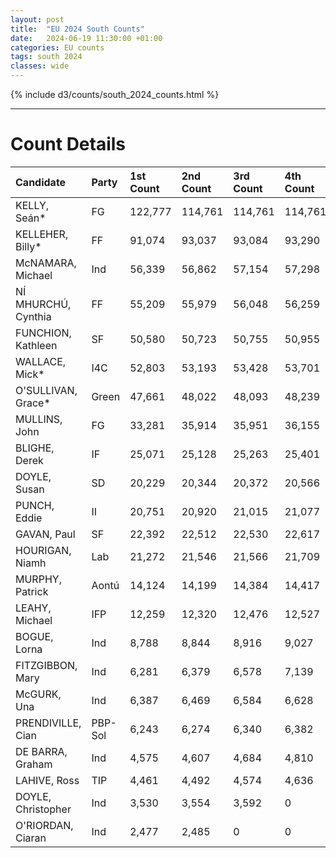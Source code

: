 ```yaml
---
layout: post
title:  "EU 2024 South Counts"
date:   2024-06-19 11:30:00 +01:00
categories: EU counts
tags: south 2024
classes: wide
---
```


{% include d3/counts/south_2024_counts.html %}

<hr>

# Count Details

| Candidate           | Party   | 1st Count   | 2nd Count   | 3rd Count   | 4th Count   | 5th Count   | 6th Count   | 7th Count   | 8th Count   | 9th Count   | 10th Count   | 11th Count   | 12th Count   | 13th Count   | 14th Count   | 15th Count   | 16th Count   | 17th Count   | 18th Count   | 19th Count   | 20th Count   |
|:--------------------|:--------|:------------|:------------|:------------|:------------|:------------|:------------|:------------|:------------|:------------|:-------------|:-------------|:-------------|:-------------|:-------------|:-------------|:-------------|:-------------|:-------------|:-------------|:-------------|
| KELLY, Seán*        | FG      | 122,777     | 114,761     | 114,761     | 114,761     | 114,761     | 114,761     | 114,761     | 114,761     | 114,761     | 114,761      | 114,761      | 114,761      | 114,761      | 114,761      | 114,761      | 114,761      | 114,761      | 114,761      | 114,761      | 114,761      |
| KELLEHER, Billy*    | FF      | 91,074      | 93,037      | 93,084      | 93,290      | 93,388      | 93,675      | 93,777      | 93,959      | 94,419      | 95,042       | 95,405       | 96,786       | 99,778       | 100,832      | 103,492      | 106,051      | 107,834      | 120,105      | 114,761      | 114,761      |
| McNAMARA, Michael   | Ind     | 56,339      | 56,862      | 57,154      | 57,298      | 57,497      | 57,633      | 57,809      | 58,897      | 59,752      | 60,285       | 62,591       | 64,761       | 66,656       | 67,507       | 74,197       | 75,570       | 83,702       | 86,757       | 87,542       | 92,871       |
| NÍ MHURCHÚ, Cynthia | FF      | 55,209      | 55,979      | 56,048      | 56,259      | 56,380      | 56,541      | 56,780      | 57,144      | 57,467      | 57,913       | 58,278       | 59,194       | 61,259       | 61,780       | 63,540       | 65,361       | 66,198       | 72,523       | 75,900       | 92,502       |
| FUNCHION, Kathleen  | SF      | 50,580      | 50,723      | 50,755      | 50,955      | 51,176      | 51,501      | 51,984      | 52,106      | 52,565      | 53,300       | 53,655       | 54,297       | 55,600       | 71,350       | 72,081       | 76,697       | 81,268       | 82,315       | 82,508       | 90,070       |
| WALLACE, Mick*      | I4C     | 52,803      | 53,193      | 53,428      | 53,701      | 54,107      | 54,386      | 55,600      | 55,967      | 56,327      | 56,979       | 57,989       | 59,511       | 60,547       | 61,668       | 64,637       | 67,146       | 71,910       | 73,714       | 73,947       | 84,157       |
| O'SULLIVAN, Grace*  | Green   | 47,661      | 48,022      | 48,093      | 48,239      | 48,304      | 48,576      | 49,139      | 49,289      | 49,492      | 50,420       | 50,576       | 51,290       | 54,621       | 54,978       | 55,660       | 63,335       | 63,923       | 68,441       | 69,197       | 0            |
| MULLINS, John       | FG      | 33,281      | 35,914      | 35,951      | 36,155      | 36,268      | 36,373      | 36,460      | 36,599      | 36,743      | 36,984       | 37,212       | 37,950       | 39,525       | 39,832       | 41,397       | 42,831       | 43,601       | 0            | 0            | 0            |
| BLIGHE, Derek       | IF      | 25,071      | 25,128      | 25,263      | 25,401      | 26,192      | 26,564      | 26,752      | 27,640      | 28,105      | 28,886       | 33,111       | 34,836       | 35,267       | 35,739       | 37,742       | 38,625       | 0            | 0            | 0            | 0            |
| DOYLE, Susan        | SD      | 20,229      | 20,344      | 20,372      | 20,566      | 20,630      | 21,229      | 21,992      | 22,110      | 22,407      | 25,138       | 25,253       | 25,725       | 28,589       | 29,163       | 29,617       | 0            | 0            | 0            | 0            | 0            |
| PUNCH, Eddie        | II      | 20,751      | 20,920      | 21,015      | 21,077      | 21,209      | 21,255      | 21,663      | 21,903      | 22,114      | 22,237       | 23,509       | 25,221       | 25,787       | 26,167       | 0            | 0            | 0            | 0            | 0            | 0            |
| GAVAN, Paul         | SF      | 22,392      | 22,512      | 22,530      | 22,617      | 22,789      | 22,895      | 23,186      | 23,242      | 23,508      | 23,806       | 24,109       | 24,623       | 25,521       | 0            | 0            | 0            | 0            | 0            | 0            | 0            |
| HOURIGAN, Niamh     | Lab     | 21,272      | 21,546      | 21,566      | 21,709      | 21,822      | 22,006      | 22,352      | 22,523      | 22,988      | 23,679       | 23,892       | 24,211       | 0            | 0            | 0            | 0            | 0            | 0            | 0            | 0            |
| MURPHY, Patrick     | Aontú   | 14,124      | 14,199      | 14,384      | 14,417      | 14,548      | 14,638      | 14,802      | 15,075      | 15,705      | 15,811       | 17,421       | 0            | 0            | 0            | 0            | 0            | 0            | 0            | 0            | 0            |
| LEAHY, Michael      | IFP     | 12,259      | 12,320      | 12,476      | 12,527      | 13,128      | 13,201      | 13,301      | 14,390      | 15,067      | 15,183       | 0            | 0            | 0            | 0            | 0            | 0            | 0            | 0            | 0            | 0            |
| BOGUE, Lorna        | Ind     | 8,788       | 8,844       | 8,916       | 9,027       | 9,086       | 9,584       | 10,040      | 10,279      | 10,826      | 0            | 0            | 0            | 0            | 0            | 0            | 0            | 0            | 0            | 0            | 0            |
| FITZGIBBON, Mary    | Ind     | 6,281       | 6,379       | 6,578       | 7,139       | 7,272       | 7,684       | 7,794       | 8,328       | 0           | 0            | 0            | 0            | 0            | 0            | 0            | 0            | 0            | 0            | 0            | 0            |
| McGURK, Una         | Ind     | 6,387       | 6,469       | 6,584       | 6,628       | 6,729       | 6,828       | 6,888       | 0           | 0           | 0            | 0            | 0            | 0            | 0            | 0            | 0            | 0            | 0            | 0            | 0            |
| PRENDIVILLE, Cian   | PBP-Sol | 6,243       | 6,274       | 6,340       | 6,382       | 6,516       | 6,650       | 0           | 0           | 0           | 0            | 0            | 0            | 0            | 0            | 0            | 0            | 0            | 0            | 0            | 0            |
| DE BARRA, Graham    | Ind     | 4,575       | 4,607       | 4,684       | 4,810       | 4,906       | 0           | 0           | 0           | 0           | 0            | 0            | 0            | 0            | 0            | 0            | 0            | 0            | 0            | 0            | 0            |
| LAHIVE, Ross        | TIP     | 4,461       | 4,492       | 4,574       | 4,636       | 0           | 0           | 0           | 0           | 0           | 0            | 0            | 0            | 0            | 0            | 0            | 0            | 0            | 0            | 0            | 0            |
| DOYLE, Christopher  | Ind     | 3,530       | 3,554       | 3,592       | 0           | 0           | 0           | 0           | 0           | 0           | 0            | 0            | 0            | 0            | 0            | 0            | 0            | 0            | 0            | 0            | 0            |
| O'RIORDAN, Ciaran   | Ind     | 2,477       | 2,485       | 0           | 0           | 0           | 0           | 0           | 0           | 0           | 0            | 0            | 0            | 0            | 0            | 0            | 0            | 0            | 0            | 0            | 0            |
